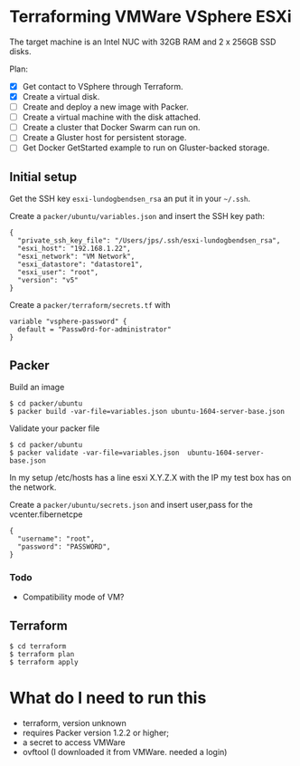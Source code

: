 # Terraforming VMWare VSphere ESXi

The target machine is an Intel NUC with 32GB RAM and 2 x 256GB SSD disks.

Plan:

* [x] Get contact to VSphere through Terraform.
* [x] Create a virtual disk.
* [ ] Create and deploy a new image with Packer.
* [ ] Create a virtual machine with the disk attached.
* [ ] Create a cluster that Docker Swarm can run on.
* [ ] Create a Gluster host for persistent storage.
* [ ] Get Docker GetStarted example to run on Gluster-backed storage.

## Initial setup

Get the SSH key `esxi-lundogbendsen_rsa` an put it in your `~/.ssh`.

Create a `packer/ubuntu/variables.json` and insert the SSH key path:

    {
      "private_ssh_key_file": "/Users/jps/.ssh/esxi-lundogbendsen_rsa",
      "esxi_host": "192.168.1.22",
      "esxi_network": "VM Network",
      "esxi_datastore": "datastore1",
      "esxi_user": "root",
      "version": "v5"
    }

Create a `packer/terraform/secrets.tf` with

    variable "vsphere-password" {
      default = "Passw0rd-for-administrator"
    }

## Packer

Build an image

    $ cd packer/ubuntu
    $ packer build -var-file=variables.json ubuntu-1604-server-base.json

Validate your packer file

    $ cd packer/ubuntu
    $ packer validate -var-file=variables.json  ubuntu-1604-server-base.json

In my setup /etc/hosts has a line esxi X.Y.Z.X with the IP my test box has on the network.

Create a `packer/ubuntu/secrets.json` and insert user,pass for the vcenter.fibernetcpe

    {
      "username": "root",
      "password": "PASSWORD",
    }

### Todo

* Compatibility mode of VM?

## Terraform

    $ cd terraform
    $ terraform plan
    $ terraform apply

# What do I need to run this

* terraform, version unknown
* requires Packer version 1.2.2 or higher;
* a secret to access VMWare
* ovftool (I downloaded it from VMWare. needed a login)
